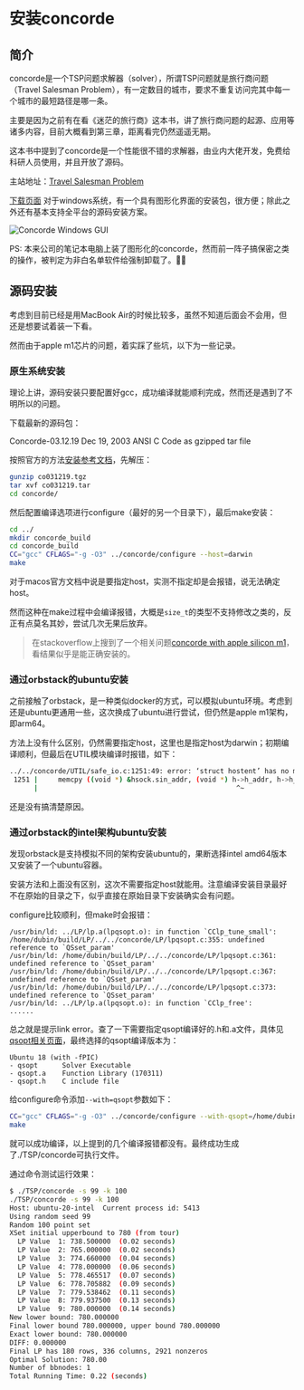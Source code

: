 # 安装concorde

## 简介
concorde是一个TSP问题求解器（solver），所谓TSP问题就是旅行商问题（Travel Salesman Problem），有一定数目的城市，要求不重复访问完其中每一个城市的最短路径是哪一条。

主要是因为之前有在看《迷茫的旅行商》这本书，讲了旅行商问题的起源、应用等诸多内容，目前大概看到第三章，距离看完仍然遥遥无期。

这本书中提到了concorde是一个性能很不错的求解器，由业内大佬开发，免费给科研人员使用，并且开放了源码。

主站地址：[Travel Salesman Problem](https://www.math.uwaterloo.ca/tsp/index.html)

[下载页面](https://www.math.uwaterloo.ca/tsp/concorde/downloads/downloads.htm) 
对于windows系统，有一个具有图形化界面的安装包，很方便；除此之外还有基本支持全平台的源码安装方案。

![Concorde Windows GUI](https://www.math.uwaterloo.ca/tsp/concorde/gui/img/done.jpg)

PS: 本来公司的笔记本电脑上装了图形化的concorde，然而前一阵子搞保密之类的操作，被判定为非白名单软件给强制卸载了。😮‍💨

## 源码安装

考虑到目前已经是用MacBook Air的时候比较多，虽然不知道后面会不会用，但还是想要试着装一下看。

然而由于apple m1芯片的问题，着实踩了些坑，以下为一些记录。

### 原生系统安装

理论上讲，源码安装只要配置好gcc，成功编译就能顺利完成，然而还是遇到了不明所以的问题。

下载最新的源码包：

Concorde-03.12.19     Dec 19, 2003 ANSI C Code as gzipped tar file

按照官方的方法[安装参考文档](https://www.math.uwaterloo.ca/tsp/concorde/DOC/README.html)，先解压：
```bash
gunzip co031219.tgz
tar xvf co031219.tar
cd concorde/
```
然后配置编译选项进行configure（最好的另一个目录下），最后make安装：
```bash
cd ../
mkdir concorde_build
cd concorde_build
CC="gcc" CFLAGS="-g -O3" ../concorde/configure --host=darwin
make
```
对于macos官方文档中说是要指定host，实测不指定却是会报错，说无法确定host。

然而这种在make过程中会编译报错，大概是`size_t`的类型不支持修改之类的，反正有点莫名其妙，尝试几次无果后放弃。

> 在stackoverflow上搜到了一个相关问题[concorde with apple silicon m1](https://stackoverflow.com/questions/67968517/concorde-with-apple-silicon-m1)，看结果似乎是能正确安装的。

### 通过orbstack的ubuntu安装

之前接触了orbstack，是一种类似docker的方式，可以模拟ubuntu环境。考虑到还是ubuntu更通用一些，这次换成了ubuntu进行尝试，但仍然是apple m1架构，即arm64。

方法上没有什么区别，仍然需要指定host，这里也是指定host为darwin；初期编译顺利，但最后在UTIL模块编译时报错，如下：
```bash
../../concorde/UTIL/safe_io.c:1251:49: error: ‘struct hostent’ has no member named ‘h_addr’
 1251 |     memcpy ((void *) &hsock.sin_addr, (void *) h->h_addr, h->h_length);
      |                                                 ^~
```
还是没有搞清楚原因。

### 通过orbstack的intel架构ubuntu安装

发现orbstack是支持模拟不同的架构安装ubuntu的，果断选择intel amd64版本又安装了一个ubuntu容器。

安装方法和上面没有区别，这次不需要指定host就能用。注意编译安装目录最好不在原始的目录之下，似乎直接在原始目录下安装确实会有问题。

configure比较顺利，但make时会报错：
```
/usr/bin/ld: ../LP/lp.a(lpqsopt.o): in function `CClp_tune_small':
/home/dubin/build/LP/../../concorde/LP/lpqsopt.c:355: undefined reference to `QSset_param'
/usr/bin/ld: /home/dubin/build/LP/../../concorde/LP/lpqsopt.c:361: undefined reference to `QSset_param'
/usr/bin/ld: /home/dubin/build/LP/../../concorde/LP/lpqsopt.c:367: undefined reference to `QSset_param'
/usr/bin/ld: /home/dubin/build/LP/../../concorde/LP/lpqsopt.c:373: undefined reference to `QSset_param'
/usr/bin/ld: ../LP/lp.a(lpqsopt.o): in function `CClp_free':
......
```
总之就是提示link error。查了一下需要指定qsopt编译好的.h和.a文件，具体见[qsopt相关页面](https://www.math.uwaterloo.ca/~bico/qsopt/downloads/downloads.htm)，最终选择的qsopt编译版本为：
```
Ubuntu 18 (with -fPIC)
- qsopt      Solver Executable
- qsopt.a    Function Library (170311)
- qsopt.h    C include file
```

给configure命令添加`--with=qsopt`参数如下：
```bash
CC="gcc" CFLAGS="-g -O3" ../concorde/configure --with-qsopt=/home/dubin/concorde_build/QSOPT/
make
```

就可以成功编译，以上提到的几个编译报错都没有。最终成功生成了./TSP/concorde可执行文件。

通过命令测试运行效果：
```bash
$ ./TSP/concorde -s 99 -k 100
./TSP/concorde -s 99 -k 100
Host: ubuntu-20-intel  Current process id: 5413
Using random seed 99
Random 100 point set
XSet initial upperbound to 780 (from tour)
  LP Value  1: 738.500000  (0.02 seconds)
  LP Value  2: 765.000000  (0.02 seconds)
  LP Value  3: 774.660000  (0.04 seconds)
  LP Value  4: 778.000000  (0.06 seconds)
  LP Value  5: 778.465517  (0.07 seconds)
  LP Value  6: 778.705882  (0.09 seconds)
  LP Value  7: 779.538462  (0.11 seconds)
  LP Value  8: 779.937500  (0.13 seconds)
  LP Value  9: 780.000000  (0.14 seconds)
New lower bound: 780.000000
Final lower bound 780.000000, upper bound 780.000000
Exact lower bound: 780.000000
DIFF: 0.000000
Final LP has 180 rows, 336 columns, 2921 nonzeros
Optimal Solution: 780.00
Number of bbnodes: 1
Total Running Time: 0.22 (seconds)
```
